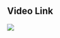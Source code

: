 
## Video Link
[![](http://img.youtube.com/vi/C0DHnum3Adg/0.jpg)](http://www.youtube.com/watch?v=C0DHnum3Adg "")
